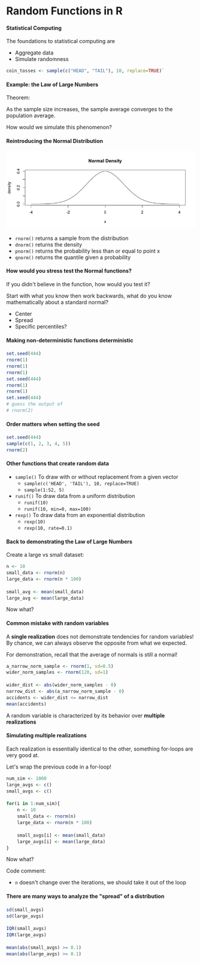 # Random Functions in R

#### Statistical Computing
The foundations to statistical computing are
- Aggregate data
- Simulate randomness

```r
coin_tosses <- sample(c("HEAD", "TAIL"), 10, replace=TRUE)`
```

#### Example: the Law of Large Numbers
Theorem:

As the sample size increases, the sample average converges to the population
average.

How would we simulate this phenomenon?

#### Reintroducing the Normal Distribution
![normal density](normal_density.png)
- `rnorm()` returns a sample from the distribution
- `dnorm()` returns the density
- `pnorm()` returns the probability less than or equal to point x
- `qnorm()` returns the quantile given a probability

#### How would you stress test the Normal functions?
If you didn't believe in the function, how would you test it?

Start with what you know then work backwards, what do you know mathematically about a standard normal?
  - Center
  - Spread
  - Specific percentiles?

#### Making non-deterministic functions deterministic
```r
set.seed(444)
rnorm(1)
rnorm(1)
rnorm(1)
set.seed(444)
rnorm(1)
rnorm(1)
set.seed(444)
# guess the output of
# rnorm(2)
```

#### Order matters when setting the seed
```r
set.seed(444)
sample(c(1, 2, 3, 4, 5))
rnorm(2)
```

#### Other functions that create random data
- `sample()`
  To draw with or without replacement from a given vector
  - `sample(c('HEAD', 'TAIL'), 10, replace=TRUE)`
  - `sample(1:52, 5)`
- `runif()`
  To draw data from a uniform distribution
  - `runif(10)`
  - `runif(10, min=0, max=100)`
- `rexp()`
  To draw data from an exponential distribution
  - `rexp(10)`
  - `rexp(10, rate=0.1)`


#### Back to demonstrating the Law of Large Numbers

Create a large vs small dataset:
```r
n <- 10
small_data <- rnorm(n)
large_data <- rnorm(n * 100)

small_avg <- mean(small_data)
large_avg <- mean(large_data)
```

Now what?

#### Common mistake with random variables
A **single realization** does not demonstrate tendencies for random variables!
By chance, we can always observe the opposite from what we expected.

For demonstration, recall that the average of normals is still a normal!
```r
a_narrow_norm_sample <- rnorm(1, sd=0.5)
wider_norm_samples <- rnorm(120, sd=1)

wider_dist <- abs(wider_norm_samples - 0)
narrow_dist <- abs(a_narrow_norm_sample - 0)
accidents <- wider_dist <= narrow_dist
mean(accidents)
```

A random variable is characterized by its behavior over **multiple realizations**

#### Simulating multiple realizations

Each realization is essentially identical to the other, something for-loops
are very good at.

Let's wrap the previous code in a for-loop!
```r
num_sim <- 1000
large_avgs <- c()
small_avgs <- c()

for(i in 1:num_sim){
    n <- 10
    small_data <- rnorm(n)
    large_data <- rnorm(n * 100)

    small_avgs[i] <- mean(small_data)
    large_avgs[i] <- mean(large_data)
}
```

Now what?

Code comment:
- `n` doesn't change over the iterations, we should take it out of the loop

#### There are many ways to analyze the "spread" of a distribution
```r
sd(small_avgs)
sd(large_avgs)

IQR(small_avgs)
IQR(large_avgs)

mean(abs(small_avgs) >= 0.1)
mean(abs(large_avgs) >= 0.1)
```

